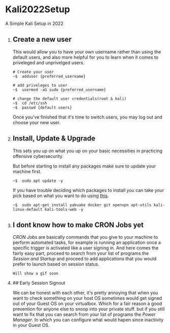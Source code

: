 # Kali2022Setup
A Simple Kali Setup in 2022
<ol>
  <li>
      
## Create a new user
  This would allow you to have your own username rather than using the default users, and also more helpful for you to learn when it comes to priveleged and unprivelged users.
```
# Create your user
~$  adduser {preferred_username}

# add priveleges to user
~$  usermod -aG sudo {preferred_username}

# change the default user credentials(root & kali)
~$  cd /etc/ssh
~$  passwd {default users}
```
  Once you've finished that it's time to switch users, you may log out and choose your new user.

  </li>
  <li>
    
## Install, Update & Upgrade
  This sets you up on what you up on your basic necessities in practicing offensive cybersecurity.

But before starting to install any packages make sure to update your machine first.
```
~$  sudo apt update -y
```

If you have trouble deciding which packages to install you can take your pick based on what you want to do using [this][1].
    
[1]: <https://www.kali.org/docs/general-use/metapackages/> "Kali Linux Metapackages"
```
~$  sudo apt-get install yakuake docker git openvpn apt-utils kali-linux-default kali-tools-web -y
```

  </li>
  <li>
    
## I dont know how to make **CRON Jobs** yet

*CRON Jobs* are basically commands that you give to your machine to perform automated tasks, for example is running an application once a specific trigger is activated like a user signing in. And here comes the fairly easy part, proceed to search from your list of programs the *Session and Startup* and proceed to add applications that you would prefer to launch based on session status.

    Will show a gif soon

  </li>
<li>
  ## Early Session Signout

We can be honest with each other, it's pretty annoying that when you want to check something on your host OS sometimes would get signed out of your Guest OS on your virtualbox. Which for a fair reason a good prevention for anyone else to snoop into your private stuff. but if you still want to fix that you can search from your list of programs the *Power Manager*. In which you can configure what would hapen since inactivity in your Guest OS.
</li>
</ol>
